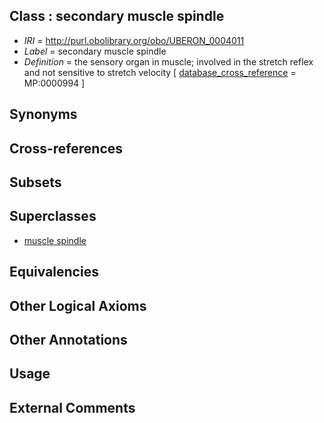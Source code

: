 
## Class : secondary muscle spindle

 * *IRI* = http://purl.obolibrary.org/obo/UBERON_0004011
 * *Label* = secondary muscle spindle
 * *Definition* = the sensory organ in muscle; involved in the stretch reflex and not sensitive to stretch velocity [ [database_cross_reference](../../ef/oboInOwl#hasDbXref.md) = MP:0000994 ]

## Synonyms


## Cross-references


## Subsets


## Superclasses

 * [muscle spindle](../../UBERON/18/UBERON_0003718.md)

## Equivalencies


## Other Logical Axioms


## Other Annotations


## Usage


## External Comments

